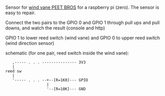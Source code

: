 Sensor for [wind vane PEET BROS](http://www.peetbros.com/shop/item.aspx?itemid=137) for a raspberry pi (zero). The sensor is easy to repair.

Connect the two pairs to the GPIO 0 and GPIO 1 through pull ups and pull downs,
and watch the result (console and http)

GPIO 1 to lower reed switch (wind vane) and GPIO 0 to upper reed switch (wind
direction sensor)

schematic (for one pair, reed switch inside the wind vane):

       ,----- . . . --------------- 3V3
       |
    reed sw
       |
       '----- . . . --+--[R=1K0]--- GPIO
                      |
                      '--[R=10K]--- GND
